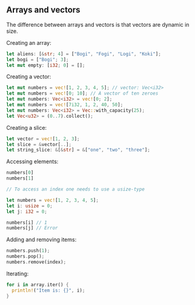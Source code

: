 ## Arrays and vectors

The difference between arrays and vectors is that vectors are dynamic in size.

Creating an array:

```rust
let aliens: [&str; 4] = ["Bogi", "Fogi", "Logi", "Koki"];
let bogi = ["Bogi"; 3];
let mut empty: [i32; 0] = [];
```

Creating a vector:

```rust
let mut numbers = vec![1, 2, 3, 4, 5]; // vector: Vec<i32>
let mut numbers = vec![0; 10]; // A vector of ten zeroes
let mut numbers: Vec<i32> = vec![0; 2];
let mut numbers = vec![7i32, 1, 2, 40, 50];
let mut numbers: Vec<i32> = Vec::with_capacity(25);
let Vec<u32> = (0..7).collect();
```

Creating a slice:

```rust
let vector = vec![1, 2, 3];
let slice = &vector[..];
let string_slice: &[&str] = &["one", "two", "three"];
```

Accessing elements:

```rust
numbers[0]
numbers[1]

// To access an index one needs to use a usize-type

let numbers = vec![1, 2, 3, 4, 5];
let i: usize = 0;
let j: i32 = 0;

numbers[i] // 1
numbers[j] // Error
```

Adding and removing items:

```rust
numbers.push(1);
numbers.pop();
numbers.remove(index);
```

Iterating:

```rust
for i in array.iter() {
  println!("Item is: {}", i);
}
```
